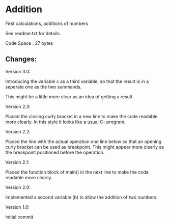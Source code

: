 # Addition
First calculations, additions of numbers

See readme.txt for details.


Code Space : 27 bytes


Changes:
---

Version 3.0:

Introducing the variable c as a third variable, so that the result is in a
seperate one as the two summands.

This might be a little more clear as an idea of getting a result.


Version 2.3:

Placed the closing curly bracket in a new line to make the code readable
more clearly.
In this style it looks like a usual C- program.


Version 2.2:

Placed the line with the actual operation one line below so that an opening
curly bracket can be used as breakpoint.
This might appear more clearly as the breakpoint positioned before the
operation.


Version 2.1:

Placed the function block of main() in the next line to make the code readable
more clearly.


Version 2.0:

Implemented a second variable (b) to allow the addition of two numbers.


Version 1.0:

Initial commit.
